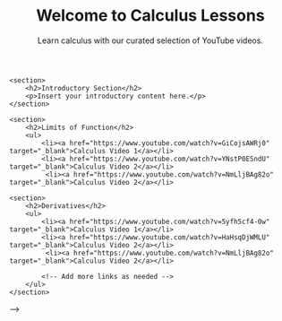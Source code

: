 <!DOCTYPE html>
<html lang="en">
<head>
    <meta charset="UTF-8">
    <meta http-equiv="X-UA-Compatible" content="IE=edge">
    <meta name="viewport" content="width=device-width, initial-scale=1.0">
    <title>Calculus Lessons</title>
</head>
<body>
    <header>
        <h1>Welcome to Calculus Lessons</h1>
        <p>Learn calculus with our curated selection of YouTube videos.</p>
    </header>
    
    <section>
        <h2>Introductory Section</h2>
        <p>Insert your introductory content here.</p>
    </section>
    
    <section>
        <h2>Limits of Function</h2>
        <ul>
            <li><a href="https://www.youtube.com/watch?v=GiCojsAWRj0" target="_blank">Calculus Video 1</a></li>
            <li><a href="https://www.youtube.com/watch?v=YNstP0ESndU" target="_blank">Calculus Video 2</a></li>
             <li><a href="https://www.youtube.com/watch?v=NmLljBAg82o" target="_blank">Calculus Video 2</a></li>

    <section>
        <h2>Derivatives</h2>
        <ul>
            <li><a href="https://www.youtube.com/watch?v=5yfh5cf4-0w" target="_blank">Calculus Video 1</a></li>
            <li><a href="https://www.youtube.com/watch?v=HaHsqDjWMLU" target="_blank">Calculus Video 2</a></li>
             <li><a href="https://www.youtube.com/watch?v=NmLljBAg82o" target="_blank">Calculus Video 2</a></li>
             
            <!-- Add more links as needed -->
        </ul>
    </section>
</body>
</html>

-->
